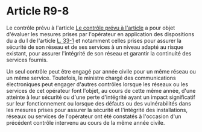 # Article R9-8

Le contrôle prévu à l'article [Le contrôle prévu à l'article][1] a pour objet d'évaluer les mesures prises par l'opérateur en application des dispositions du a du I de l'article [L. 33-1][2] et notamment celles prises pour assurer la sécurité de son réseau et de ses services à un niveau adapté au risque existant, pour assurer l'intégrité de son réseau et garantir la continuité des services fournis. 
  
  
Un seul contrôle peut être engagé par année civile pour un même réseau ou un même service. Toutefois, le ministre chargé des communications électroniques peut engager d'autres contrôles lorsque les réseaux ou les services de cet opérateur font l'objet, au cours de cette même année, d'une atteinte à leur sécurité ou d'une perte d'intégrité ayant un impact significatif sur leur fonctionnement ou lorsque des défauts ou des vulnérabilités dans les mesures prises pour assurer la sécurité et l'intégrité des installations, réseaux ou services de l'opérateur ont été constatés à l'occasion d'un précédent contrôle intervenu au cours de la même année civile.

 [1]: /affichCodeArticle.do?cidTexte=LEGITEXT000006070987&idArticle=LEGIARTI000024503561&dateTexte=&categorieLien=cid
 [2]: /affichCodeArticle.do?cidTexte=LEGITEXT000006070987&idArticle=LEGIARTI000006465743&dateTexte=&categorieLien=cid